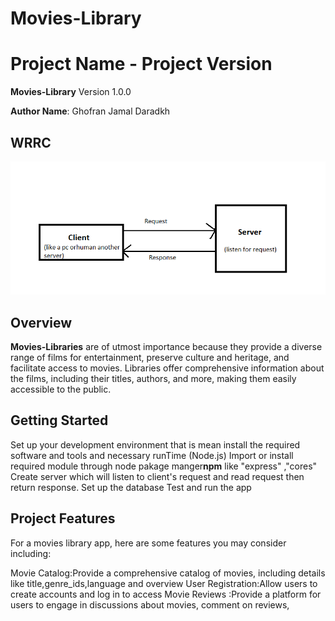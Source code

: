 # Movies-Library
# Project Name - Project Version
**Movies-Library** Version 1.0.0

**Author Name**: Ghofran Jamal Daradkh

## WRRC
![Alt text](assets/WRRC.PNG)

## Overview
**Movies-Libraries** are of utmost importance because they provide a diverse range of films for entertainment, preserve culture and heritage, and facilitate access to movies. Libraries offer comprehensive information about the films, including their titles, authors, and more, making them easily accessible to the public.

## Getting Started
<!-- What are the steps that a user must take in order to build this app on their own machine and get it running? -->
Set up your development environment that is mean install the required software and tools and necessary runTime (Node.js)
Import or install required module through node pakage manger**npm** like "express" ,"cores"
Create server which will listen to client's request and read request then return response.
Set up the database
Test and run the app


## Project Features
<!-- What are the features included in you app -->
For a movies library app, here are some features you may consider including: 

Movie Catalog:Provide a comprehensive catalog of movies, including details like title,genre_ids,language and overview 
User Registration:Allow users to create accounts and log in to access 
Movie Reviews :Provide a platform for users to engage in discussions about movies, comment on reviews,
